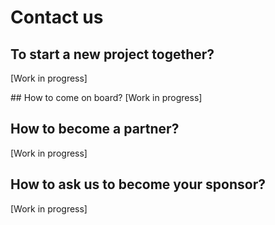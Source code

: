 # Contact us

## To start a new project together?

[Work in progress]

## How to come on board?
[Work in progress]

## How to become a partner?

[Work in progress]

## How to ask us to become your sponsor?

[Work in progress]
